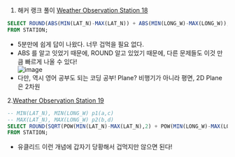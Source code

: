 1. 해커 랭크 풀이 
[Weather Observation Station 18](https://www.hackerrank.com/challenges/weather-observation-station-18/problem?isFullScreen=true)
```sql
SELECT ROUND(ABS(MIN(LAT_N)-MAX(LAT_N)) + ABS(MIN(LONG_W)-MAX(LONG_W)),4)
FROM STATION;
```
- 5분만에 쉽게 답이 나왔다. 너무 겁먹을 필요 없다. 
- ABS 를 알고 잇었기 때문에, ROUND 알고 있었기 때문에, 다른 문제들도 이것 만큼 빠르게 나올 수 있다!  
![image](https://user-images.githubusercontent.com/89775352/167841925-fa3ee5a3-2ec6-43d6-96bd-cb2b180bb3e0.png)
- 다만, 역시 영어 공부도 되는 코딩 공부! Plane? 비행기가 아니라 평면, 2D Plane은 2차원 

2.[Weather Observation Station 19](https://www.hackerrank.com/challenges/weather-observation-station-19/problem?isFullScreen=true&h_r=next-challenge&h_v=zen)
```sql
-- MIN(LAT_N), MIN(LONG_W) p1(a,c)
-- MAX(LAT_N), MAX(LONG_W) p2(b,d)
SELECT ROUND(SQRT(POW(MIN(LAT_N)-MAX(LAT_N),2) + POW(MIN(LONG_W)-MAX(LONG_W),2)),4)
FROM STATION;
```
- 유클리드 이런 개념에 갑자기 당황해서 겁먹지만 않으면 된다! 
